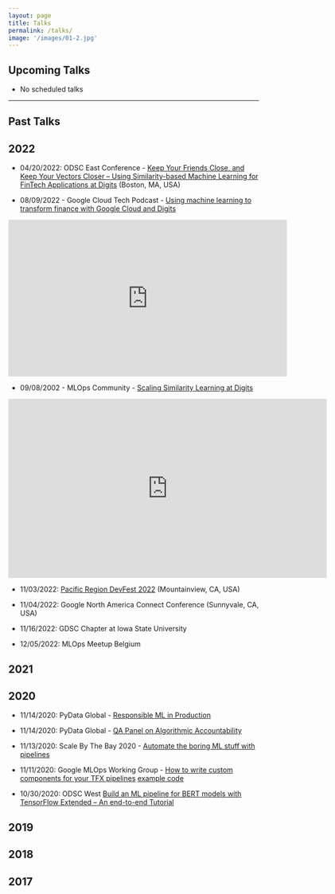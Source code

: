 ```yaml
---
layout: page
title: Talks
permalink: /talks/
image: '/images/01-2.jpg'
---
```


## Upcoming Talks

* No scheduled talks

***

## Past Talks

## 2022

* 04/20/2022: ODSC East Conference - [Keep Your Friends Close, and Keep Your Vectors Closer – Using Similarity-based Machine Learning for FinTech Applications at Digits](https://odsc.com/speakers/keep-your-friends-close-and-keep-your-vectors-closer-using-similarity-based-machine-learning-for-fintech-applications-at-digits/) (Boston, MA, USA)

* 08/09/2022 - Google Cloud Tech Podcast - [Using machine learning to transform finance with Google Cloud and Digits](https://www.youtube.com/watch?v=zSK3YFTgHhg)
<p><iframe width="560" height="315" src="https://www.youtube.com/embed/zSK3YFTgHhg" title="YouTube video player" frameborder="0" allow="accelerometer; autoplay; clipboard-write; encrypted-media; gyroscope; picture-in-picture; web-share" allowfullscreen></iframe></p>

* 09/08/2002 - MLOps Community - [Scaling Similarity Learning at Digits](https://home.mlops.community/public/videos/scaling-similarity-learning-at-digits)
<p><iframe width="640" height="360" src="https://www.youtube.com/embed/hP7gm_f7oCk" frameborder="0" allow="accelerometer; autoplay; clipboard-write; encrypted-media; gyroscope; picture-in-picture" allowfullscreen></iframe></p>

* 11/03/2022: [Pacific Region DevFest 2022](https://gdg.community.dev/events/details/google-gdg-san-francisco-presents-pacific-region-devfest-2022/) (Mountainview, CA, USA)

* 11/04/2022: Google North America Connect Conference (Sunnyvale, CA, USA)

* 11/16/2022: GDSC Chapter at Iowa State University

* 12/05/2022: MLOps Meetup Belgium

## 2021

## 2020

* 11/14/2020: PyData Global - [Responsible ML in Production](https://pydata.org/global2022/talks/275)

* 11/14/2020: PyData Global - [QA Panel on Algorithmic Accountability](https://pydata.org/global2022/pages/qa_panels#acc-1)

* 11/13/2020: Scale By The Bay 2020 - [Automate the boring ML stuff with pipelines](https://scalebythebay2020.sched.com/event/e55q)

* 11/11/2020: Google MLOps Working Group - [How to write custom components for your TFX pipelines](https://drive.google.com/file/d/1w7wMgfaZwYdmk3qVUgZxrAjyGsoOXqhS/view?usp=sharing)
[example code](https://colab.research.google.com/gist/hanneshapke/9d3905873c123b1002d4acd5aa2be1f8/mlops-working-group-creating-custom-tfx-components.ipynb)

* 10/30/2020: ODSC West [Build an ML pipeline for BERT models with TensorFlow Extended – An end-to-end Tutorial](https://odsc.com/speakers/build-an-ml-pipeline-for-a-bert-with-tensorflow-extended-an-end-to-end-tutorial/)

## 2019


## 2018


## 2017
